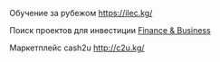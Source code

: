 Обучение за рубежом
https://ilec.kg/

Поиск проектов для инвестиции
[Finance & Business](https://investor.kg/)

Маркетплейс cash2u
http://c2u.kg/

